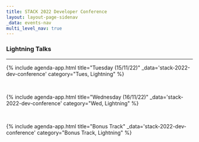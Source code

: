 ```yaml
---
title: STACK 2022 Developer Conference
layout: layout-page-sidenav
_data: events-nav
multi_level_nav: true
---
```


<!-- Header -->

### Lightning Talks

<hr />

{% include agenda-app.html
title="Tuesday (15/11/22)"
_data='stack-2022-dev-conference'
category="Tues, Lightning"
%}

<br />

{% include agenda-app.html
title="Wednesday (16/11/22)"
_data='stack-2022-dev-conference'
category="Wed, Lightning"
%}

<br />

{% include agenda-app.html
title="Bonus Track"
_data='stack-2022-dev-conference'
category="Bonus Track, Lightning"
%}

<br />
